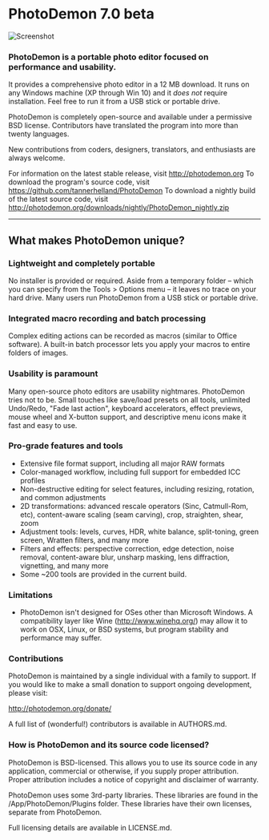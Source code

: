 # PhotoDemon 7.0 beta

![Screenshot](http://photodemon.org/images/PD_70_b1.jpg)

### PhotoDemon is a portable photo editor focused on performance and usability.  

It provides a comprehensive photo editor in a 12 MB download.  It runs on any Windows machine (XP through Win 10) and it *does not* require installation.  Feel free to run it from a USB stick or portable drive.

PhotoDemon is completely open-source and available under a permissive BSD license.  Contributors have translated the program into more than twenty languages.

New contributions from coders, designers, translators, and enthusiasts are always welcome.

For information on the latest stable release, visit http://photodemon.org
To download the program's source code, visit https://github.com/tannerhelland/PhotoDemon
To download a nightly build of the latest source code, visit http://photodemon.org/downloads/nightly/PhotoDemon_nightly.zip 

***

## What makes PhotoDemon unique?

### Lightweight and completely portable
No installer is provided or required.  Aside from a temporary folder – which you can specify from the Tools > Options menu – it leaves no trace on your hard drive.  Many users run PhotoDemon from a USB stick or portable drive.

### Integrated macro recording and batch processing
Complex editing actions can be recorded as macros (similar to Office software).  A built-in batch processor lets you apply your macros to entire folders of images.

### Usability is paramount
Many open-source photo editors are usability nightmares.  PhotoDemon tries not to be.  Small touches like save/load presets on all tools, unlimited Undo/Redo, "Fade last action", keyboard accelerators, effect previews, mouse wheel and X-button support, and descriptive menu icons make it fast and easy to use.

### Pro-grade features and tools
* Extensive file format support, including all major RAW formats
* Color-managed workflow, including full support for embedded ICC profiles
* Non-destructive editing for select features, including resizing, rotation, and common adjustments
* 2D transformations: advanced rescale operators (Sinc, Catmull-Rom, etc), content-aware scaling (seam carving), crop, straighten, shear, zoom
* Adjustment tools: levels, curves, HDR, white balance, split-toning, green screen, Wratten filters, and many more
* Filters and effects: perspective correction, edge detection, noise removal, content-aware blur, unsharp masking, lens diffraction, vignetting, and many more
* Some ~200 tools are provided in the current build.

### Limitations

* PhotoDemon isn't designed for OSes other than Microsoft Windows.  A compatibility layer like Wine (http://www.winehq.org/) may allow it to work on OSX, Linux, or BSD systems, but program stability and performance may suffer.

### Contributions
PhotoDemon is maintained by a single individual with a family to support.  If you would like to make a small donation to support ongoing development, please visit:

http://photodemon.org/donate/

A full list of (wonderful!) contributors is available in AUTHORS.md.

### How is PhotoDemon and its source code licensed?

PhotoDemon is BSD-licensed.  This allows you to use its source code in any application, commercial or otherwise, if you supply proper attribution.  Proper attribution includes a notice of copyright and disclaimer of warranty.

PhotoDemon uses some 3rd-party libraries.  These libraries are found in the /App/PhotoDemon/Plugins folder.  These libraries have their own licenses, separate from PhotoDemon.

Full licensing details are available in LICENSE.md.
